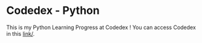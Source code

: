 # Codedex - Python

This is my Python Learning Progress at Codedex !
You can access Codedex in this [link/](https://www.codedex.io/home).
